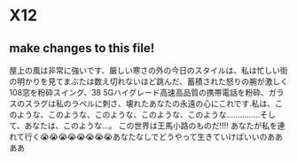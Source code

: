 # X12
## make changes to this file!
屋上の風は非常に強いです、厳しい寒さの外の今日のスタイルは、私は忙しい街の明かりを見てまぶたは数え切れないほど跳んだ、蓄積された怒りの腕が激しく108窓を粉砕スイング、38 5Gハイグレード高速高品質の携帯電話を粉砕、ガラスのスラグは私のラペルに刺さ、壊れたあなたの永遠の心にこれです.私は、このような、このような、このような、このような、このような...............そして、あなたは、このような...。 この世界は王馬小路のものだ!!!! あなたが私を連れて行く😭😭😭😭😭😭😭😭あなたなしでどうやって生きていけばいいのああああ
